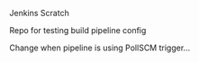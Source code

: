 Jenkins Scratch

Repo for testing build pipeline config

Change when pipeline is using PollSCM trigger...